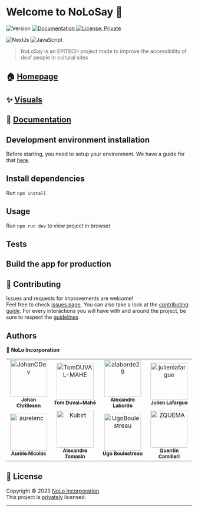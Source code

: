 # Welcome to NoLoSay 👋

<p>
  <img alt="Version" src="https://img.shields.io/badge/version-0.0.1-blue.svg?cacheSeconds=2592000" />
  <a href="https://nolosay.github.io/documentation" target="_blank">
    <img alt="Documentation" src="https://img.shields.io/badge/documentation-yes-brightgreen.svg" />
  </a>
  <a href="https://github.com/NoLoSay/NoLoApp/blob/main/LICENSE.md" target="_blank">
    <img alt="License: Private" src="https://img.shields.io/badge/License-Private-yellow.svg" />
  </a>
</p>

![NextJs](https://img.shields.io/badge/nextjs-%2320232a.svg?style=for-the-badge&logo=next&logoColor=%2361DAFB)
![JavaScript](https://img.shields.io/badge/javascript-%2523007ACC.svg?style=for-the-badge&logo=javascript&logoColor=white)


> NoLoSay is an EPITECH project made to improve the accessibility of deaf people in cultural sites

## 🏠 [Homepage](https://nolosay.github.io)

## ✨ [Visuals](https://nolosay.github.io/demo)

## 📝 [Documentation](https://nolosay.github.io/documentation)

## Development environment installation

Before starting, you need to setup your environment. We have a guide for that [here](./SETUP_ENVIRONMENT.md).

## Install dependencies

Run `npm install`

## Usage

Run `npm run dev` to view project in browser

## Tests



## Build the app for production


## 🤝 Contributing

Issues and requests for improvements are welcome!<br />Feel free to check [issues page](https://github.com/NoLoSay/NoLoWeb/issues). You can also take a look at the [contributing guide](./CONTRIBUTING.md). For every interactions you will have with and around the project, be sure to respect the [guidelines](./CODE_OF_CONDUCT.md)

## Authors

👤 **NoLo Incorporation**

<table>
    <tbody>
        <tr>
            <td align="center"><a href="https://github.com/JohanCDev"><img src="https://avatars.githubusercontent.com/u/25590592?v=4" width="100px;" alt="JohanCDev"/><br/><sub><b>Johan Chrillesen</b></sub></a><br/></td>
            <td align="center"><a href="https://github.com/TomDUVAL-MAHE/"><img src="https://avatars.githubusercontent.com/u/72017980?s=96&v=4" width="100px;" alt="TomDUVAL-MAHE"/><br/><sub><b>Tom Duval-Mahé</b></sub></a><br/></td>
            <td align="center"><a href="https://github.com/alaborde29/"><img src="https://avatars.githubusercontent.com/u/72009912?v=4" width="100px;" alt="alaborde29"/><br/><sub><b>Alexandre Laborde</b></sub></a><br/></td>
            <td align="center"><a href="https://github.com/julienlafargue"><img src="https://avatars.githubusercontent.com/u/72009611?s=96&v=4" width="100px;" alt="julienlafargue"/><br/><sub><b>Julien Lafargue</b></sub></a><br/></td>
        </tr>
        <tr>
            <td align="center"><a href="https://github.com/aurelenc"><img src="https://avatars.githubusercontent.com/u/33877327?s=96&v=4" width="100px;" alt="aurelenc"/><br/><sub><b>Aurèle Nicolas</b></sub></a><br/></td>
            <td align="center"><a href="https://github.com/Kubirt/"><img src="https://avatars.githubusercontent.com/u/72017065?s=96&v=4" width="100px;" alt="Kubirt"/><br/><sub><b>Alexandre Tomasin</b></sub></a><br/></td>
            <td align="center"><a href="https://github.com/UgoBoulestreau/"><img src="https://avatars.githubusercontent.com/u/72016899?s=96&v=4" width="100px;" alt="UgoBoulestreau"/><br/><sub><b>Ugo Boulestreau</b></sub></a><br/></td>
            <td align="center"><a href="https://github.com/ZQUEMA"><img src="https://avatars.githubusercontent.com/u/56249749?s=96&v=4" width="100px;" alt="ZQUEMA"/><br/><sub><b>Quentin Camilleri</b></sub></a><br/></td>
        </tr>
    </tbody>
</table>

## 📝 License

Copyright © 2023 [NoLo Incorporation](https://github.com/NoLoSay).<br />
This project is [privately](https://github.com/NoLoSay/NoLoApp/blob/main/LICENSE.md) licensed.

---
